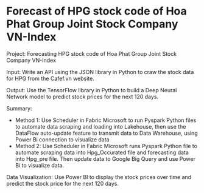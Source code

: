 # Forecast of HPG stock code of Hoa Phat Group Joint Stock Company VN-Index
Project: Forecasting HPG stock code of Hoa Phat Group Joint Stock Company VN-Index

Input: Write an API using the JSON library in Python to craw the stock data for HPG from the Cafef.vn website.

Output: Use the TensorFlow library in Python to build a Deep Neural Network model to predict stock prices for the next 120 days.

Summary: 
+ Method 1: Use Scheduler in Fabric Microsoft to run Pyspark Python files to automate data scraping and loading into Lakehouse, then use the DataFlow auto-update feature to transmit data to Data Warehouse, using Power Bi connection to visualize data
 + Method 2: Use Scheduler in Fabric Microsoft runs Pyspark Python file to automate scraping data into Hpg_Occurated file and forecasting data into Hpg_pre file. Then update data to Google Big Query and use Power Bi to visualize data.

Data Visualization: Use Power BI to display the stock prices over time and predict the stock price for the next 120 days.

